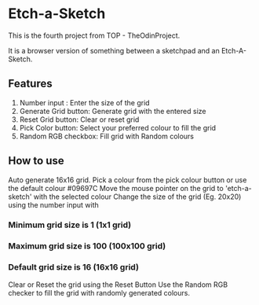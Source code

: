 # Etch-a-Sketch
This is the fourth project from TOP - TheOdinProject.

It is a browser version of something between a sketchpad and an Etch-A-Sketch.

## Features
1. Number input : Enter the size of the grid
2. Generate Grid button: Generate grid with the entered size
3. Reset Grid button: Clear or reset grid
4. Pick Color button: Select your preferred colour to fill the grid
5. Random RGB checkbox: Fill grid with Random colours
   
## How to use
Auto generate 16x16 grid.
Pick a colour from the pick colour button or use the default colour #09697C
Move the mouse pointer on the grid to 'etch-a-sketch' with the selected colour
Change the size of the grid (Eg. 20x20) using the number input with
  ### Minimum grid size is 1 (1x1 grid)
  ### Maximum grid size is 100 (100x100 grid)
  ### Default grid size is 16 (16x16 grid)
Clear or Reset the grid using the Reset Button
Use the Random RGB checker to fill the grid with randomly generated colours.

